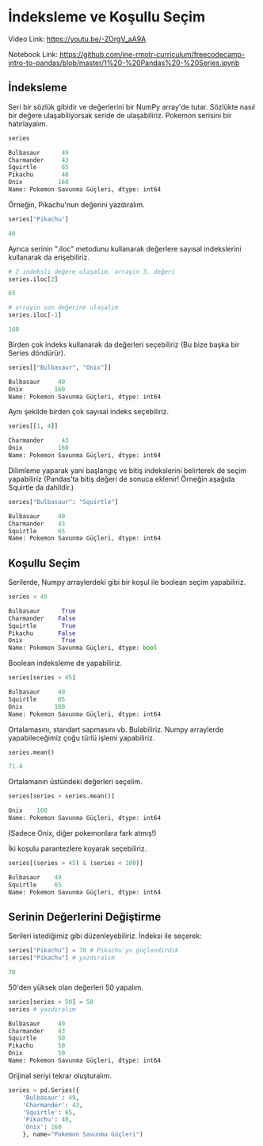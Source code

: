 # İndeksleme ve Koşullu Seçim

Video Link: https://youtu.be/-ZOrgV_aA9A

Notebook Link: https://github.com/ine-rmotr-curriculum/freecodecamp-intro-to-pandas/blob/master/1%20-%20Pandas%20-%20Series.ipynb

## İndeksleme

Seri bir sözlük gibidir ve değerlerini bir NumPy array'de tutar. Sözlükte nasıl bir değere ulaşabiliyorsak seride de ulaşabiliriz. Pokemon serisini bir hatırlayalım. <br>

```python
series
```

```python
Bulbasaur      49
Charmander     43
Squirtle       65
Pikachu        40
Onix          160
Name: Pokemon Savunma Güçleri, dtype: int64
```

Örneğin, Pikachu'nun değerini yazdıralım. <br>

```python
series["Pikachu"]
```

```python
40
```

Ayrıca serinin ".iloc" metodunu kullanarak değerlere sayısal indekslerini kullanarak da erişebiliriz. <br>

```python
# 2 indeksli değere ulaşalım, arrayin 3. değeri
series.iloc[2]
```

```python
65
```

```python
# arrayin son değerine ulaşalım
series.iloc[-1]
```

```python
160
```

Birden çok indeks kullanarak da değerleri seçebiliriz (Bu bize başka bir Series döndürür). <br>

```python
series[["Bulbasaur", "Onix"]]
```

```python
Bulbasaur     49
Onix         160
Name: Pokemon Savunma Güçleri, dtype: int64
```

Aynı şekilde birden çok sayısal indeks seçebiliriz. <br>

```python
series[[1, 4]]
```

```python
Charmander     43
Onix          160
Name: Pokemon Savunma Güçleri, dtype: int64
```

Dilimleme yaparak yani başlangıç ve bitiş indekslerini belirterek de seçim yapabiliriz (Pandas'ta bitiş değeri de sonuca eklenir! Örneğin aşağıda Squirtle da dahildir.) <br>

```python
series["Bulbasaur": "Squirtle"]
```

```python
Bulbasaur     49
Charmander    43
Squirtle      65
Name: Pokemon Savunma Güçleri, dtype: int64
```

## Koşullu Seçim

Serilerde, Numpy arraylerdeki gibi bir koşul ile boolean seçim yapabiliriz. <br>

```python
series > 45
```

```python
Bulbasaur      True
Charmander    False
Squirtle       True
Pikachu       False
Onix           True
Name: Pokemon Savunma Güçleri, dtype: bool
```

Boolean indeksleme de yapabiliriz. <br>

```python
series[series > 45]
```

```python
Bulbasaur     49
Squirtle      65
Onix         160
Name: Pokemon Savunma Güçleri, dtype: int64
```

Ortalamasını, standart sapmasını vb. Bulabiliriz. Numpy arraylerde yapabileceğimiz çoğu türlü işlemi yapabiliriz. <br>

```python
series.mean()
```

```python
71.4
```

Ortalamanın üstündeki değerleri seçelim. <br>

```python
series[series > series.mean()]
```

```python
Onix    160
Name: Pokemon Savunma Güçleri, dtype: int64
```

(Sadece Onix, diğer pokemonlara fark atmış!) <br>

İki koşulu parantezlere koyarak seçebiliriz. <br>

```python
series[(series > 45) & (series < 100)]
```

```python
Bulbasaur    49
Squirtle     65
Name: Pokemon Savunma Güçleri, dtype: int64
```

## Serinin Değerlerini Değiştirme

Serileri istediğimiz gibi düzenleyebiliriz. İndeksi ile seçerek: <br>

```python
series["Pikachu"] = 70 # Pikachu'yu güçlendirdik
series["Pikachu"] # yazdıralım
```

```python
70
```

50'den yüksek olan değerleri 50 yapalım. <br>

```python
series[series > 50] = 50
series # yazdıralım
```

```python
Bulbasaur     49
Charmander    43
Squirtle      50
Pikachu       50
Onix          50
Name: Pokemon Savunma Güçleri, dtype: int64
```

Orijinal seriyi tekrar oluşturalım. <br>

```python
series = pd.Series({
    'Bulbasaur': 49, 
    'Charmander': 43, 
    'Squirtle': 65, 
    'Pikachu': 40, 
    'Onix': 160
    }, name="Pokemon Savunma Güçleri")
```
